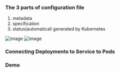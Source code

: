 ### The 3 parts of configuration file
1. metadata
2. specification
3. status(automaticall generated by Kubernetes

![image](https://user-images.githubusercontent.com/35073431/206890509-87619029-b36f-4d2b-9542-0e55ddf890b8.png)
![image](https://user-images.githubusercontent.com/35073431/206890513-95aab68e-2e85-4a3a-a451-0b3f8297e542.png)


### Connecting Deployments to Service to Pods

### Demo


